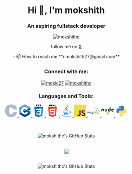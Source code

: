 <h1 align="center">Hi 👋, I'm mokshith</h1>
<h3 align="center">An aspiring fullstack developer</h3>

<p align="center"> <img src="https://komarev.com/ghpvc/?username=mokshithc&label=Profile%20views&color=0e75b6&style=flat" alt="mokshithc" /> </p>

<p align="center"> follow me on  <a href="https://twitter.com/mokic27" target="blank"> X </a> </p>

<div align="center">- 📫 How to reach me **cmokshith27@gmail.com**
</div>
  <div align="center">
<h3 align="center">Connect with me:</h3>
<p align="center">
<a href="https://twitter.com/mokic27" target="blank"><img align="center" src="https://raw.githubusercontent.com/rahuldkjain/github-profile-readme-generator/master/src/images/icons/Social/x.svg" alt="mokic27" height="30" width="40" /></a>
<a href="https://linkedin.com/in/mokshithc" target="blank"><img align="center" src="https://raw.githubusercontent.com/rahuldkjain/github-profile-readme-generator/master/src/images/icons/Social/linked-in-alt.svg" alt="mokshithc" height="30" width="40" /></a>
</p>
</div>
<div align="center">


<h3 align="center">Languages and Tools:</h3>
<p align="center"> <a href="https://www.cprogramming.com/" target="_blank" rel="noreferrer"> <img src="https://raw.githubusercontent.com/devicons/devicon/master/icons/c/c-original.svg" alt="c" width="40" height="40"/> </a> <a href="https://www.w3schools.com/cpp/" target="_blank" rel="noreferrer"> <img src="https://raw.githubusercontent.com/devicons/devicon/master/icons/cplusplus/cplusplus-original.svg" alt="cplusplus" width="40" height="40"/> </a> <a href="https://www.w3schools.com/css/" target="_blank" rel="noreferrer"> <img src="https://raw.githubusercontent.com/devicons/devicon/master/icons/css3/css3-original-wordmark.svg" alt="css3" width="40" height="40"/> </a> <a href="https://www.w3.org/html/" target="_blank" rel="noreferrer"> <img src="https://raw.githubusercontent.com/devicons/devicon/master/icons/html5/html5-original-wordmark.svg" alt="html5" width="40" height="40"/> </a> <a href="https://www.java.com" target="_blank" rel="noreferrer"> <img src="https://raw.githubusercontent.com/devicons/devicon/master/icons/java/java-original.svg" alt="java" width="40" height="40"/> </a> <a href="https://developer.mozilla.org/en-US/docs/Web/JavaScript" target="_blank" rel="noreferrer"> <img src="https://raw.githubusercontent.com/devicons/devicon/master/icons/javascript/javascript-original.svg" alt="javascript" width="40" height="40"/> </a> <a href="https://www.mysql.com/" target="_blank" rel="noreferrer"> <img src="https://raw.githubusercontent.com/devicons/devicon/master/icons/mysql/mysql-original-wordmark.svg" alt="mysql" width="40" height="40"/> </a> <a href="https://nodejs.org" target="_blank" rel="noreferrer"> <img src="https://raw.githubusercontent.com/devicons/devicon/master/icons/nodejs/nodejs-original-wordmark.svg" alt="nodejs" width="40" height="40"/> </a> <a href="https://www.python.org" target="_blank" rel="noreferrer"> <img src="https://raw.githubusercontent.com/devicons/devicon/master/icons/python/python-original.svg" alt="python" width="40" height="40"/> </a> </p>
</div>
  <br/>
    <br/>
<div align="center">
<img src="https://github-readme-stats.vercel.app/api/top-langs/?username=mokshithc&theme=tokyonight&show_icons=true&hide_border=true&layout=compact" alt="mokshithc's GitHub Stats" />
  <br />
  <br />
<p>&nbsp;<img align="center" src="https://github-readme-stats-two-phi-88.vercel.app/api?username=mokshithc&show_icons=true&theme=dark&locale=en&hide=stars,issues"  /></p>

   <br/>
<img src="https://streak-stats.demolab.com?user=mokshithc&theme=tokyonight&hide_border=true" alt="mokshithc's GitHub Stats" />
  <br/>
</div>
